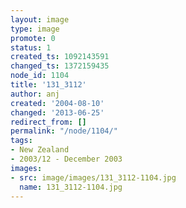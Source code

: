 ```yaml
---
layout: image
type: image
promote: 0
status: 1
created_ts: 1092143591
changed_ts: 1372159435
node_id: 1104
title: '131_3112'
author: anj
created: '2004-08-10'
changed: '2013-06-25'
redirect_from: []
permalink: "/node/1104/"
tags:
- New Zealand
- 2003/12 - December 2003
images:
- src: image/images/131_3112-1104.jpg
  name: 131_3112-1104.jpg
---
```


